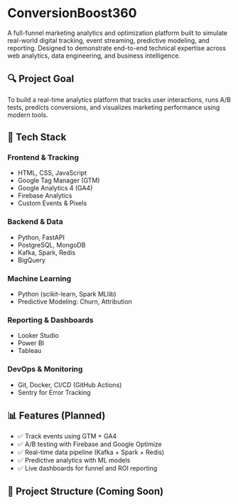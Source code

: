# ConversionBoost360

A full-funnel marketing analytics and optimization platform built to simulate real-world digital tracking, event streaming, predictive modeling, and reporting. Designed to demonstrate end-to-end technical expertise across web analytics, data engineering, and business intelligence.

## 🔍 Project Goal

To build a real-time analytics platform that tracks user interactions, runs A/B tests, predicts conversions, and visualizes marketing performance using modern tools.

## 🚀 Tech Stack

### Frontend & Tracking

- HTML, CSS, JavaScript
- Google Tag Manager (GTM)
- Google Analytics 4 (GA4)
- Firebase Analytics
- Custom Events & Pixels

### Backend & Data

- Python, FastAPI
- PostgreSQL, MongoDB
- Kafka, Spark, Redis
- BigQuery

### Machine Learning

- Python (scikit-learn, Spark MLlib)
- Predictive Modeling: Churn, Attribution

### Reporting & Dashboards

- Looker Studio
- Power BI
- Tableau

### DevOps & Monitoring

- Git, Docker, CI/CD (GitHub Actions)
- Sentry for Error Tracking

## 📊 Features (Planned)

- ✅ Track events using GTM + GA4
- ✅ A/B testing with Firebase and Google Optimize
- ✅ Real-time data pipeline (Kafka + Spark + Redis)
- ✅ Predictive analytics with ML models
- ✅ Live dashboards for funnel and ROI reporting

## 📁 Project Structure (Coming Soon)

